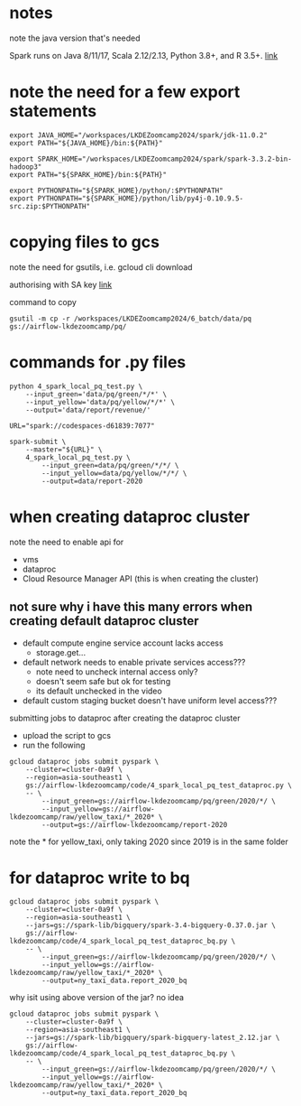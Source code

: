 # notes

note the java version that's needed

Spark runs on Java 8/11/17, Scala 2.12/2.13, Python 3.8+, and R 3.5+. [link](https://spark.apache.org/docs/latest/#downloading)


# note the need for a few export statements

```
export JAVA_HOME="/workspaces/LKDEZoomcamp2024/spark/jdk-11.0.2"
export PATH="${JAVA_HOME}/bin:${PATH}"

export SPARK_HOME="/workspaces/LKDEZoomcamp2024/spark/spark-3.3.2-bin-hadoop3"
export PATH="${SPARK_HOME}/bin:${PATH}"

export PYTHONPATH="${SPARK_HOME}/python/:$PYTHONPATH"
export PYTHONPATH="${SPARK_HOME}/python/lib/py4j-0.10.9.5-src.zip:$PYTHONPATH"
```

# copying files to gcs

note the need for gsutils, i.e. gcloud cli download

authorising with SA key [link](https://cloud.google.com/sdk/docs/authorizing#key)

command to copy

```
gsutil -m cp -r /workspaces/LKDEZoomcamp2024/6_batch/data/pq gs://airflow-lkdezoomcamp/pq/
```

# commands for .py files

```
python 4_spark_local_pq_test.py \
    --input_green='data/pq/green/*/*' \
    --input_yellow='data/pq/yellow/*/*' \
    --output='data/report/revenue/'
```

```
URL="spark://codespaces-d61839:7077"

spark-submit \
    --master="${URL}" \
    4_spark_local_pq_test.py \
        --input_green=data/pq/green/*/*/ \
        --input_yellow=data/pq/yellow/*/*/ \
        --output=data/report-2020
```

# when creating dataproc cluster

note the need to enable api for 
- vms
- dataproc
- Cloud Resource Manager API (this is when creating the cluster)

## not sure why i have this many errors when creating default dataproc cluster

- default compute engine service account lacks access
    - storage.get...
- default network needs to enable private services access???
    - note need to uncheck internal access only?
    - doesn't seem safe but ok for testing
    - its default unchecked in the video
- default custom staging bucket doesn't have uniform level access???



submitting jobs to dataproc after creating the dataproc cluster
- upload the script to gcs
- run the following

```
gcloud dataproc jobs submit pyspark \
    --cluster=cluster-0a9f \
    --region=asia-southeast1 \
    gs://airflow-lkdezoomcamp/code/4_spark_local_pq_test_dataproc.py \
    -- \
        --input_green=gs://airflow-lkdezoomcamp/pq/green/2020/*/ \
        --input_yellow=gs://airflow-lkdezoomcamp/raw/yellow_taxi/*_2020* \
        --output=gs://airflow-lkdezoomcamp/report-2020
```
note the * for yellow_taxi, only taking 2020 since 2019 is in the same folder

# for dataproc write to bq

```
gcloud dataproc jobs submit pyspark \
    --cluster=cluster-0a9f \
    --region=asia-southeast1 \
    --jars=gs://spark-lib/bigquery/spark-3.4-bigquery-0.37.0.jar \
    gs://airflow-lkdezoomcamp/code/4_spark_local_pq_test_dataproc_bq.py \
    -- \
        --input_green=gs://airflow-lkdezoomcamp/pq/green/2020/*/ \
        --input_yellow=gs://airflow-lkdezoomcamp/raw/yellow_taxi/*_2020* \
        --output=ny_taxi_data.report_2020_bq
```

why isit using above version of the jar? no idea

```
gcloud dataproc jobs submit pyspark \
    --cluster=cluster-0a9f \
    --region=asia-southeast1 \
    --jars=gs://spark-lib/bigquery/spark-bigquery-latest_2.12.jar \
    gs://airflow-lkdezoomcamp/code/4_spark_local_pq_test_dataproc_bq.py \
    -- \
        --input_green=gs://airflow-lkdezoomcamp/pq/green/2020/*/ \
        --input_yellow=gs://airflow-lkdezoomcamp/raw/yellow_taxi/*_2020* \
        --output=ny_taxi_data.report_2020_bq
```
